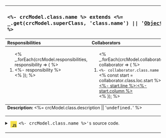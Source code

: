 
<!-- crc-model-template:html,markdown -->
<table width="100%">
  <thead>
    <tr valign="top" align="left">
      <th colspan="2"><h3><tt>
          <%- crcModel.class.name %> extends <%= _.get(crcModel.superClass, 'class.name') || '<a rel="noopener" href="https://is.gd/ZZBLcn" target="mdn">Object</a>' %>
        </tt></h3></th>
    </tr>
    <tr valign="top" align="left">
      <th>Responsibilities</th>
      <th>Collaborators</th>
    </tr>
  </thead>
  <tfoot valign="top" align="left">
    <tr>
      <td colspan="2"><strong>Description:</strong> <%= crcModel.class.description || '<tt>undefined.</tt>' %></td>
    </tr>
  </tfoot>
  <tbody>
    <tr valign="top" align="left">
      <td width="50%">
        <ol><% _.forEach(crcModel.responsibilities, responsibility => { %>
            <li><%- responsibility %></li><% }); %></ol>
      </td>
      <td width="50%">
        <ol><% _.forEach(crcModel.collaborators, collaborator => { %>
            <li><code><%- collaborator.class.name %></code><% const start = collaborator.class.loc.start %>
              <a href=""><%- start.line %>:<%- start.column %></a>
            </li><% }); %></ol>
      </td>
    </tr>
  </tbody>
</table>

---

<details>
  <summary><img src="icon-javascript-filled-25.png" alt="Select to toggle" align="top">
    <tt><%- crcModel.class.name %>'s</tt> source code.</summary>
  <pre><code language="javascript"><%- crcModel.class.code.text %></code></pre>
</details>

---
<!--/crc-model-template:html,markdown -->
